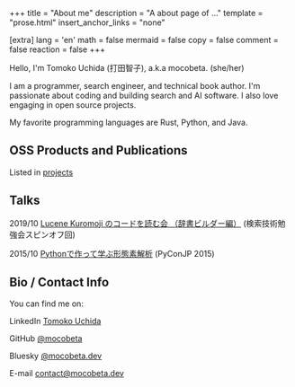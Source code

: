 +++
title = "About me"
description = "A about page of ..."
template = "prose.html"
insert_anchor_links = "none"

[extra]
lang = 'en'
math = false
mermaid = false
copy = false
comment = false
reaction = false
+++

Hello, I'm Tomoko Uchida (打田智子), a.k.a mocobeta. (she/her)

I am a programmer, search engineer, and technical book author. I'm passionate about coding and building search and AI software. I also love engaging in open source projects.

My favorite programming languages are Rust, Python, and Java.

## OSS Products and Publications

Listed in [projects](/projects)

## Talks

2019/10 [Lucene Kuromoji のコードを読む会 （辞書ビルダー編）](https://speakerdeck.com/mocobeta/lucene-kuromoji-nokodowodu-muhui-ci-shu-birudabian) (検索技術勉強会スピンオフ回)

2015/10 [Pythonで作って学ぶ形態素解析](https://speakerdeck.com/mocobeta/pythondezuo-tutexue-buxing-tai-su-jie-xi) (PyConJP 2015)

## Bio / Contact Info

You can find me on:

LinkedIn [Tomoko Uchida](https://www.linkedin.com/in/tomoko-uchida-643195249/)

GitHub [@mocobeta](https://github.com/mocobeta)

Bluesky [@mocobeta.dev](https://bsky.app/profile/mocobeta.dev)

E-mail [contact@mocobeta.dev](mailto:contact@mocobeta.dev)

